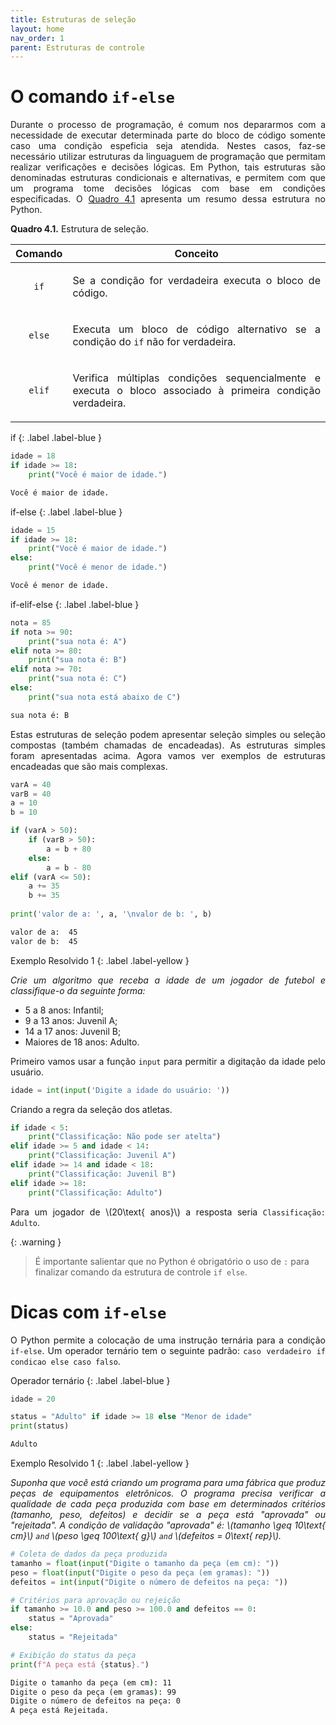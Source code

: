 ```yaml
---
title: Estruturas de seleção
layout: home
nav_order: 1
parent: Estruturas de controle
---
```


<!--Don't delete this script-->
<script src = "https://polyfill.io/v3/polyfill.min.js?features=es6"></script>
<script id = "MathJax-script" async src="https://cdn.jsdelivr.net/npm/mathjax@3/es5/tex-mml-chtml.js"></script>
<!--Don't delete this script-->

<h1>O comando <code>if-else</code></h1>

<p align = "justify">
Durante o processo de programação, é comum nos depararmos com a necessidade de executar determinada parte do bloco de código somente caso uma condição espeficia seja atendida. Nestes casos, faz-se necessário utilizar estruturas da linguaguem de programação que permitam realizar verificações e decisões lógicas. Em Python, tais estruturas são denominadas estruturas condicionais e alternativas, e permitem com que um programa tome decisões lógicas com base em condições especificadas. O <a href = "#qua41">Quadro 4.1</a> apresenta um resumo dessa estrutura no Python.
</p>

<p align = "justify" id = "qua41"><b>Quadro 4.1.</b> Estrutura de seleção.</p>
<table>
<thead>
  <tr>
    <th>Comando</th>
    <th>Conceito</th>
  </tr>
</thead>
<tbody>
  <tr>
    <td><center><code>if</code></center></td>
    <td><p align = "justify">Se a condição for verdadeira executa o bloco de código.</p></td>
  </tr>
  <tr>
    <td><center><code>else</code></center></td>
    <td><p align = "justify">Executa um bloco de código alternativo se a condição do <code>if</code> não for verdadeira.</p></td>
  </tr>
  <tr>
    <td><center><code>elif</code></center></td>
    <td><p align = "justify">Verifica múltiplas condições sequencialmente e executa o bloco associado à primeira condição verdadeira.</p></td>
  </tr>
</tbody>
</table>

if
{: .label .label-blue }

```python
idade = 18
if idade >= 18:
    print("Você é maior de idade.")
```
```cmd
Você é maior de idade.
```

if-else
{: .label .label-blue }

```python
idade = 15
if idade >= 18:
    print("Você é maior de idade.")
else:
    print("Você é menor de idade.")
```
```cmd
Você é menor de idade.
```

if-elif-else
{: .label .label-blue }

```python
nota = 85
if nota >= 90:
    print("sua nota é: A")
elif nota >= 80:
    print("sua nota é: B")
elif nota >= 70:
    print("sua nota é: C")
else:
    print("sua nota está abaixo de C")
```
```cmd
sua nota é: B
```

<p align = "justify">
Estas estruturas de seleção podem apresentar seleção simples ou seleção compostas (também chamadas de encadeadas). As estruturas simples foram apresentadas acima. Agora vamos ver exemplos de estruturas encadeadas que são mais complexas.
</p>

```python
varA = 40
varB = 40
a = 10
b = 10

if (varA > 50):
    if (varB > 50):
        a = b + 80 
    else:
        a = b - 80
elif (varA <= 50):
    a += 35
    b += 35
    
print('valor de a: ', a, '\nvalor de b: ', b)
```
```cmd
valor de a:  45 
valor de b:  45
```


Exemplo Resolvido 1
{: .label .label-yellow }

<p align = "justify">
    <i>
    Crie um algoritmo que receba a idade de um jogador de futebol e classifique-o da seguinte forma:
    </i>
</p>

<ul>
  <li>5 a 8 anos: Infantil;</li>
  <li>9 a 13 anos: Juvenil A;</li>
  <li>14 a 17 anos: Juvenil B;</li>
  <li>Maiores de 18 anos: Adulto.</li>
</ul>

<p align = "justify">
Primeiro vamos usar a função <code>input</code> para permitir a digitação da idade pelo usuário.
</p>

```python
idade = int(input('Digite a idade do usuário: '))
```
<p align = "justify">
Criando a regra da seleção dos atletas.
</p>

```python
if idade < 5:
    print("Classificação: Não pode ser atelta")
elif idade >= 5 and idade < 14: 
    print("Classificação: Juvenil A")
elif idade >= 14 and idade < 18: 
    print("Classificação: Juvenil B")
elif idade >= 18: 
    print("Classificação: Adulto")
```

<p align = "justify">
Para um jogador de \(20\text{ anos}\) a resposta seria <code>Classificação: Adulto</code>.
</p>

{: .warning }
> É importante salientar que no Python é obrigatório o uso de `:` para finalizar comando da estrutura de controle `if else`. 


<h1>Dicas com <code>if-else</code></h1>

<p align = "justify">
O Python permite a colocação de uma instrução ternária para a condição <code>if-else</code>. Um operador ternário tem o seguinte padrão: <code>caso verdadeiro if condicao else caso falso</code>.
</p>

Operador ternário
{: .label .label-blue }

```python
idade = 20

status = "Adulto" if idade >= 18 else "Menor de idade"
print(status)
```
```cmd
Adulto
```

Exemplo Resolvido 1
{: .label .label-yellow }

<p align = "justify">
    <i>
    Suponha que você está criando um programa para uma fábrica que produz peças de equipamentos eletrônicos. O programa precisa verificar a qualidade de cada peça produzida com base em determinados critérios (tamanho, peso, defeitos) e decidir se a peça está "aprovada" ou "rejeitada". A condição de validação "aprovada" é: \(tamanho \geq 10\text{ cm}\) <code>and</code> \(peso \geq 100\text{ g}\) <code>and</code> \(defeitos = 0\text{ rep}\).
    </i>
</p>

```python
# Coleta de dados da peça produzida
tamanho = float(input("Digite o tamanho da peça (em cm): "))
peso = float(input("Digite o peso da peça (em gramas): "))
defeitos = int(input("Digite o número de defeitos na peça: "))

# Critérios para aprovação ou rejeição
if tamanho >= 10.0 and peso >= 100.0 and defeitos == 0:
    status = "Aprovada"
else:
    status = "Rejeitada"

# Exibição do status da peça
print(f"A peça está {status}.")
```
```cmd
Digite o tamanho da peça (em cm): 11
Digite o peso da peça (em gramas): 99
Digite o número de defeitos na peça: 0
A peça está Rejeitada.
```